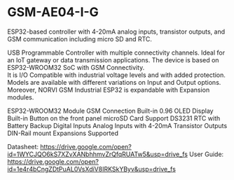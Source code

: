 # GSM-AE04-I-G
ESP32-based controller with 4-20mA analog inputs, transistor outputs, and GSM communication including micro SD and RTC. 

USB Programmable Controller with multiple connectivity channels. 
Ideal for an IoT gateway or data transmission applications. 
The device is based on ESP32-WROOM32 SoC with GSM Connectivity.  
It is I/O Compatible with industrial voltage levels and with added protection. 
Models are available with different variations on Input and Output options. 
Moreover, NORVI GSM Industrial ESP32 is expandable with Expansion modules. 

ESP32-WROOM32 Module
GSM Connection
Built-in 0.96 OLED Display
Built-in Button on the front panel
microSD Card Support
DS3231 RTC with Battery Backup
Digital Inputs
Analog Inputs with 4-20mA
Transistor Outputs
DIN-Rail mount
Expansions Supported

Datasheet:   https://drive.google.com/open?id=1WYCJQO6kS7XZvXANbhhmvZrQfqRUATw5&usp=drive_fs
User Guide:  https://drive.google.com/open?id=1e4r4bCngZDtPuAL0VsXdiV8IRKSkYByv&usp=drive_fs
